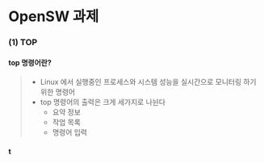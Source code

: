 # OpenSW 과제

### (1) TOP
  #### top 명령어란?
  > - Linux 에서 실행중인 프로세스와 시스템 성능을 실시간으로 모니터링 하기위한 명령어
  > - top 명령어의 출력은 크게 세가지로 나뉜다
>     * 요약 정보
>     * 작업 목록
>     * 명령어 입력

  #### t
